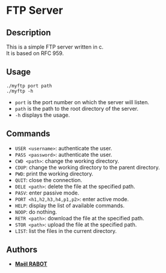 # FTP Server

## Description

This is a simple FTP server written in c.<br>
It is based on RFC 959.

## Usage

    ./myftp port path
    ./myftp -h

- `port` is the port number on which the server will listen.
- `path` is the path to the root directory of the server.
- `-h` displays the usage.

## Commands

- `USER <username>`: authenticate the user.
- `PASS <password>`: authenticate the user.
- `CWD <path>`: change the working directory.
- `CDUP`: change the working directory to the parent directory.
- `PWD`: print the working directory.
- `QUIT`: close the connection.
- `DELE <path>`: delete the file at the specified path.
- `PASV`: enter passive mode.
- `PORT <h1,h2,h3,h4,p1,p2>`: enter active mode.
- `HELP`: display the list of available commands.
- `NOOP`: do nothing.
- `RETR <path>`: download the file at the specified path.
- `STOR <path>`: upload the file at the specified path.
- `LIST`: list the files in the current directory.

## Authors

- [**Maël RABOT**](https://www.linkedin.com/in/mael-rabot/)

